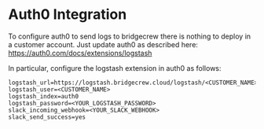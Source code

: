 # Auth0 Integration

To configure auth0 to send logs to bridgecrew there is nothing to deploy in a customer account.  Just update auth0 as described here: 
https://auth0.com/docs/extensions/logstash

In particular, configure the logstash extension in auth0 as follows:
```
logstash_url=https://logstash.bridgecrew.cloud/logstash/<CUSTOMER_NAME>/auth0
logstash_user=<CUSTOMER_NAME>
logstash_index=auth0
logstash_password=<YOUR_LOGSTASH_PASSWORD>
slack_incoming_webhook=<YOUR_SLACK_WEBHOOK>
slack_send_success=yes
```
